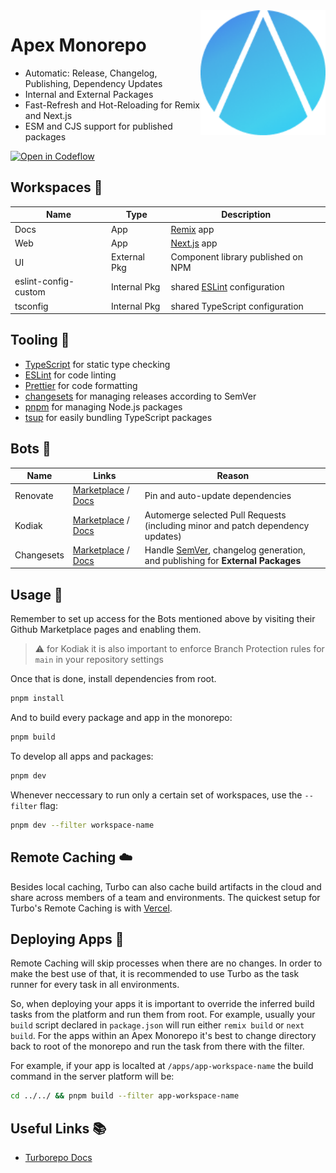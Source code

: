 <img src="/apex.png" alt="Apex Monorepo logo" width="200" align="right"/>

# Apex Monorepo

- Automatic: Release, Changelog, Publishing, Dependency Updates
- Internal and External Packages
- Fast-Refresh and Hot-Reloading for Remix and Next.js
- ESM and CJS support for published packages

[![Open in Codeflow](https://developer.stackblitz.com/img/open_in_codeflow.svg)](https:///pr.new/atilafassina/apex-monorepo)

## Workspaces 🚗

| Name                 | Type         | Description                                        |
| -------------------- | ------------ | -------------------------------------------------- |
| Docs                 | App          | [Remix](https://remix.run) app                     |
| Web                  | App          | [Next.js](https://nextjs.org) app                  |
| UI                   | External Pkg | Component library published on NPM                 |
| eslint-config-custom | Internal Pkg | shared [ESLint](https://eslint.org/) configuration |
| tsconfig             | Internal Pkg | shared TypeScript configuration                    |

## Tooling 🤹

- [TypeScript](https://www.typescriptlang.org/) for static type checking
- [ESLint](https://eslint.org/) for code linting
- [Prettier](https://prettier.io) for code formatting
- [changesets](https://github.com/changesets/changesets) for managing releases according to SemVer
- [pnpm](https://pnpm.io) for managing Node.js packages
- [tsup](https://tsup.egoist.dev/) for easily bundling TypeScript packages

## Bots 🤖

| Name       | Links                                                                                                                   | Reason                                                                                               |
| ---------- | ----------------------------------------------------------------------------------------------------------------------- | ---------------------------------------------------------------------------------------------------- |
| Renovate   | [Marketplace](https://github.com/marketplace/renovate) / [Docs](https://docs.renovatebot.com/configuration-options/)    | Pin and auto-update dependencies                                                                     |
| Kodiak     | [Marketplace](https://github.com/marketplace/kodiakhq#pricing-and-setup) / [Docs](https://kodiakhq.com/docs/quickstart) | Automerge selected Pull Requests (including minor and patch dependency updates)                      |
| Changesets | [Marketplace](https://github.com/apps/changeset-bot) / [Docs](https://github.com/changesets/changesets)                 | Handle [SemVer](https://semver.org/), changelog generation, and publishing for **External Packages** |

## Usage 🤹

Remember to set up access for the Bots mentioned above by visiting their Github Marketplace pages and enabling them.

> ⚠️ for Kodiak it is also important to enforce Branch Protection rules for `main` in your repository settings

Once that is done, install dependencies from root.

```sh
pnpm install
```

And to build every package and app in the monorepo:

```sh
pnpm build
```

To develop all apps and packages:

```sh
pnpm dev
```

Whenever neccessary to run only a certain set of workspaces, use the `--filter` flag:

```sh
pnpm dev --filter workspace-name
```

## Remote Caching ☁️

Besides local caching, Turbo can also cache build artifacts in the cloud and share across members of a team and environments. The quickest setup for Turbo's Remote Caching is with [Vercel](https://turborepo.org/docs/core-concepts/remote-caching#vercel).

## Deploying Apps 🚀

Remote Caching will skip processes when there are no changes. In order to make the best use of that, it is recommended to use Turbo as the task runner for every task in all environments.

So, when deploying your apps it is important to override the inferred build tasks from the platform and run them from root. For example, usually your `build` script declared in `package.json` will run either `remix build` or `next build`. For the apps within an Apex Monorepo it's best to change directory back to root of the monorepo and run the task from there with the filter.

For example, if your app is localted at `/apps/app-workspace-name` the build command in the server platform will be:

```sh
cd ../../ && pnpm build --filter app-workspace-name
```

## Useful Links 📚

- [Turborepo Docs](https://turborepo.org/docs)

